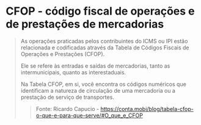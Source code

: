 # CFOP - código fiscal de operações e de prestações de mercadorias

>As operações praticadas pelos contribuintes do ICMS ou IPI estão relacionada e codificadas através da Tabela de Códigos Fiscais de Operações e Prestações (CFOP).
>
>Ele se refere às entradas e saídas de mercadorias, tanto as intermunicipais, quanto as interestaduais.
>
>Na Tabela CFOP, em si, você encontra os códigos numéricos que identificam a natureza de circulação de uma mercadoria ou a prestação de serviço de transportes.
>
>>Fonte: Ricardo Capucio - https://conta.mobi/blog/tabela-cfop-o-que-e-para-que-serve/#O_que_e_CFOP